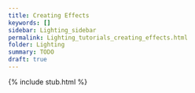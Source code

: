 ```yaml
---
title: Creating Effects
keywords: []
sidebar: Lighting_sidebar
permalink: Lighting_tutorials_creating_effects.html
folder: Lighting
summary: TODO
draft: true
---
```


{% include stub.html %}